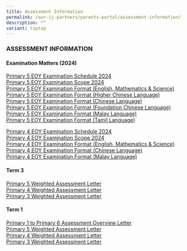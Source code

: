 ```yaml
---
title: Assessment Information
permalink: /our-ij-partners/parents-portal/assessment-information/
description: ""
variant: tiptap
---
```

<h3>ASSESSMENT INFORMATION</h3>
<h4>Examination Matters (2024)</h4>
<p><a href="/files/Assessment Information /P5_End_of_Year__EOY__Examination_SCHEDULE_2024.pdf" rel="noopener noreferrer nofollow" target="_blank">Primary 5 EOY Examination Schedule 2024</a>
<br><a href="/files/Assessment Information /P5_End_of_Year__EOY__Examination_SCOPE_2024.pdf" rel="noopener noreferrer nofollow" target="_blank">Primary 5 EOY Examination Scope 2024</a>
<br><a href="/files/Assessment Information/P5_P6_EOY_EXAM_FORMAT_EL__MATH___SC.pdf" rel="noopener noreferrer nofollow" target="_blank">Primary 5 EOY Examination Format (English, Mathematics &amp; Science)</a>
<br><a href="/files/Assessment Information/P5_P6_EOY_EXAM_FORMAT_HCL.pdf" rel="noopener noreferrer nofollow" target="_blank">Primary 5 EOY Examination Format (Higher Chinese Language)</a>
<br><a href="/files/Assessment Information/P5_P6_EOY_EXAM_FORMAT_CL.pdf" rel="noopener noreferrer nofollow" target="_blank">Primary 5 EOY Examination Format (Chinese Language)</a>
<br><a href="/files/Assessment Information/P5_P6_EOY_EXAM_FORMAT_FCL.pdf" rel="noopener noreferrer nofollow" target="_blank">Primary 5 EOY Examination Format (Foundation Chinese Language)</a>
<br><a href="/files/Assessment Information/P5_P6_EOY_EXAM_FORMAT_ML.pdf" rel="noopener noreferrer nofollow" target="_blank">Primary 5 EOY Examination Format (Malay Language)</a>
<br><a href="/files/Assessment Information/P5_P6_EOY_EXAM_FORMAT_TL.pdf" rel="noopener noreferrer nofollow" target="_blank">Primary 5 EOY Examination Format (Tamil Language)</a>
<br>
</p>
<p><a href="/files/Assessment Information /P4_End_of_Year__EOY__Examination_SCHEDULE_2024.pdf" rel="noopener noreferrer nofollow" target="_blank">Primary 4 EOY Examination Schedule 2024</a>
<br><a href="/files/Assessment Information /P4_End_of_Year__EOY__Examination_SCOPE_2024.pdf" rel="noopener noreferrer nofollow" target="_blank">Primary 4 EOY Examination Scope 2024</a>
<br><a href="/files/Assessment Information/P4_EOY_EXAM_FORMAT_EL__MATH___SC.pdf" rel="noopener noreferrer nofollow" target="_blank">Primary 4 EOY Examination Format (English, Mathematics &amp; Science)</a>
<br><a href="/files/Assessment Information/P4_EOY_EXAM_FORMAT_CL.pdf" rel="noopener noreferrer nofollow" target="_blank">Primary 4 EOY Examination Format (Chinese Language)</a>
<br><a href="/files/Assessment Information/P4_EOY_EXAM_FORMAT_ML.pdf" rel="noopener noreferrer nofollow" target="_blank">Primary 4 EOY Examination Format (Malay Language)</a>
<br>
</p>
<p></p>
<h4><strong>Term 3</strong></h4>
<p><a href="/files/3_July_2024_P5_T3_WA_Letter_HA_PMY_053_2024.pdf" rel="noopener noreferrer nofollow" target="_blank">Primary 5 Weighted Assessment Letter</a>
<br><a href="/files/3_July_2024_P4_T3_WA_Letter_HA_PMY_052_2024.pdf" rel="noopener noreferrer nofollow" target="_blank">Primary 4 Weighted Assessment Letter</a>
<br><a href="/files/3_July_2024_P3_T3_WA_Letter_HA_PMY_051_2024.pdf" rel="noopener noreferrer nofollow" target="_blank">Primary 3 Weighted Assessment Letter</a>
</p>
<h4><strong>Term 1</strong></h4>
<p><a href="/files/Assessment Information /22_Jan_2024_P1_P6_Assessment_Overview_Letter_HA_P1_6_PMY_010_2024.pdf" rel="noopener noreferrer nofollow" target="_blank">Primary 1 to Primary 6 Assessment Overview Letter</a>
<br><a href="/files/Assessment Information /22_Jan_2024_P5_T1_WA_Letter_HA_P5_PMY_013_2024.pdf" rel="noopener noreferrer nofollow" target="_blank">Primary 5 Weighted Assessment Letter</a>
<br><a href="/files/Assessment Information /22_Jan_2024_P4_T1_WA_Letter_HA_P4_PMY_012_2024.pdf" rel="noopener noreferrer nofollow" target="_blank">Primary 4 Weighted Assessment Letter</a>
<br><a href="/files/Assessment Information /22_Jan_2024_P3_T1_WA_Letter_HA_P3_PMY_011_2024.pdf" rel="noopener noreferrer nofollow" target="_blank">Primary 3 Weighted Assessment Letter</a>
</p>